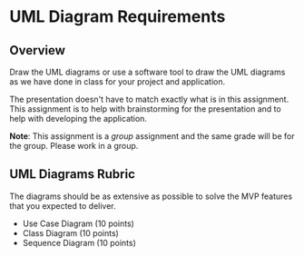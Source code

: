 # UML Diagram Requirements

## Overview

Draw the UML diagrams or use a software tool to draw the UML diagrams as we have done in class for your project and application.

The presentation doesn't have to match exactly what is in this assignment. This assignment is to help with brainstorming for the presentation and to help with developing the application.

**Note**: This assignment is a _group_ assignment and the same grade will be for the group. Please work in a group.

## UML Diagrams Rubric

The diagrams should be as extensive as possible to solve the MVP features that you expected to deliver.

- Use Case Diagram (10 points)
- Class Diagram (10 points)
- Sequence Diagram (10 points)

